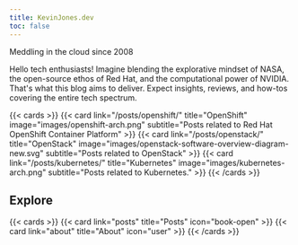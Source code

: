 ```yaml
---
title: KevinJones.dev
toc: false
---
```


Meddling in the cloud since 2008

Hello tech enthusiasts! Imagine blending the explorative mindset of NASA, the open-source ethos of Red Hat, and the computational power of NVIDIA. That's what this blog aims to deliver. Expect insights, reviews, and how-tos covering the entire tech spectrum.

{{< cards >}}
  {{< card link="/posts/openshift/" title="OpenShift" image="images/openshift-arch.png" subtitle="Posts related to Red Hat OpenShift Container Platform" >}}
  {{< card link="/posts/openstack/" title="OpenStack" image="images/openstack-software-overview-diagram-new.svg" subtitle="Posts related to OpenStack" >}}
  {{< card link="/posts/kubernetes/" title="Kubernetes" image="images/kubernetes-arch.png" subtitle="Posts related to Kubernetes." >}}
{{< /cards >}}

## Explore

{{< cards >}}
  {{< card link="posts" title="Posts" icon="book-open" >}}
  {{< card link="about" title="About" icon="user" >}}
{{< /cards >}}
